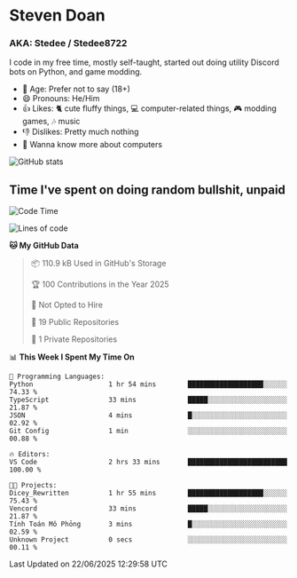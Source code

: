 # Steven Doan
### AKA: Stedee / Stedee8722
I code in my free time, mostly self-taught, started out doing utility Discord bots on Python, and game modding.

- 🤔 Age: Prefer not to say (18+)
- 😄 Pronouns: He/Him
- 👍 Likes: 🐈 cute fluffy things, 💻 computer-related things, 🎮 modding games, 🎶 music
- 👎 Dislikes: Pretty much nothing
- 🥹 Wanna know more about computers

![GitHub stats](https://github-readme-stats-iota-mocha-40.vercel.app/api?username=Stedee8722&show=prs_merged,prs_merged_percentage&show_icons=true&theme=transparent)

## Time I've spent on doing random bullshit, unpaid
<!--START_SECTION:Time I've spent on doing random bullshit, unpaid-->
![Code Time](http://img.shields.io/badge/Code%20Time-278%20hrs%2051%20mins-blue)

![Lines of code](https://img.shields.io/badge/From%20Hello%20World%20I%27ve%20Written-82.6%20thousand%20lines%20of%20code-blue)

**🐱 My GitHub Data** 

> 📦 110.9 kB Used in GitHub's Storage 
 > 
> 🏆 100 Contributions in the Year 2025
 > 
> 🚫 Not Opted to Hire
 > 
> 📜 19 Public Repositories 
 > 
> 🔑 1 Private Repositories 
 > 
📊 **This Week I Spent My Time On** 

```text
💬 Programming Languages: 
Python                   1 hr 54 mins        ███████████████████░░░░░░   74.33 % 
TypeScript               33 mins             █████░░░░░░░░░░░░░░░░░░░░   21.87 % 
JSON                     4 mins              █░░░░░░░░░░░░░░░░░░░░░░░░   02.92 % 
Git Config               1 min               ░░░░░░░░░░░░░░░░░░░░░░░░░   00.88 % 

🔥 Editors: 
VS Code                  2 hrs 33 mins       █████████████████████████   100.00 % 

🐱‍💻 Projects: 
Dicey_Rewritten          1 hr 55 mins        ███████████████████░░░░░░   75.43 % 
Vencord                  33 mins             █████░░░░░░░░░░░░░░░░░░░░   21.87 % 
Tính Toán Mô Phỏng       3 mins              █░░░░░░░░░░░░░░░░░░░░░░░░   02.59 % 
Unknown Project          0 secs              ░░░░░░░░░░░░░░░░░░░░░░░░░   00.11 % 
```


 Last Updated on 22/06/2025 12:29:58 UTC
<!--END_SECTION:Time I've spent on doing random bullshit, unpaid-->
